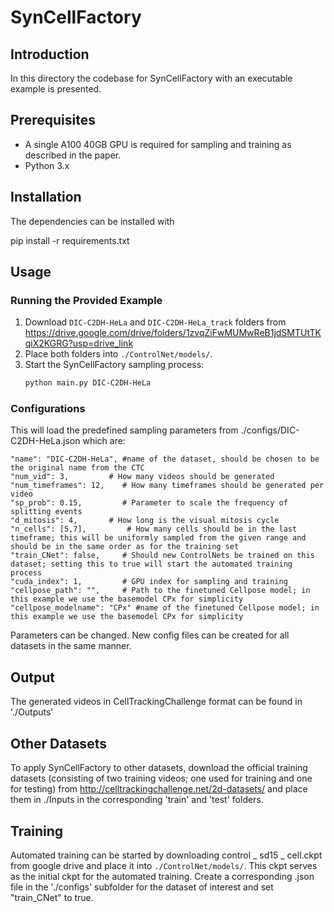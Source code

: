 # SynCellFactory

## Introduction
In this directory the codebase for SynCellFactory with an executable example is presented.

## Prerequisites
- A single A100 40GB GPU is required for sampling and training as described in the paper.
- Python 3.x

## Installation
The dependencies can be installed with 

pip install -r requirements.txt



## Usage
### Running the Provided Example
1. Download `DIC-C2DH-HeLa` and `DIC-C2DH-HeLa_track` folders from https://drive.google.com/drive/folders/1zvqZiFwMUMwReB1jdSMTUtTKqiX2KGRG?usp=drive_link
2. Place both folders into `./ControlNet/models/`.
3. Start the SynCellFactory sampling process:
   ```bash
   python main.py DIC-C2DH-HeLa
   
### Configurations
This will load the predefined sampling parameters from ./configs/DIC-C2DH-HeLa.json which are:


    "name": "DIC-C2DH-HeLa", #name of the dataset, should be chosen to be the original name from the CTC
    "num_vid": 3,	      # How many videos should be generated
    "num_timeframes": 12,    # How many timeframes should be generated per video
    "sp_prob": 0.15,         # Parameter to scale the frequency of splitting events
    "d_mitosis": 4,	      # How long is the visual mitosis cycle
    "n_cells": [5,7],	      # How many cells should be in the last timeframe; this will be uniformly sampled from the given range and should be in the same order as for the training set
    "train_CNet": false,     # Should new ControlNets be trained on this dataset; setting this to true will start the automated training process
    "cuda_index": 1,         # GPU index for sampling and training
    "cellpose_path": "",     # Path to the finetuned Cellpose model; in this example we use the basemodel CPx for simplicity
    "cellpose_modelname": "CPx" #name of the finetuned Cellpose model; in this example we use the basemodel CPx for simplicity
    
Parameters can be changed. 
New config files can be created for all datasets in the same manner. 


## Output
The generated videos in CellTrackingChallenge format can be found in './Outputs'

## Other Datasets
To apply SynCellFactory to other datasets, download the official training datasets (consisting of two training videos; one used for training and one for testing) from http://celltrackingchallenge.net/2d-datasets/ and place them in ./Inputs in the corresponding 'train' and 'test' folders.


## Training
Automated training can be started by downloading control _ sd15 _ cell.ckpt from google drive and place it into `./ControlNet/models/`. This ckpt serves as the initial ckpt for the automated training. Create a corresponding .json file in the './configs' subfolder for the dataset of interest and set "train_CNet" to true. 




